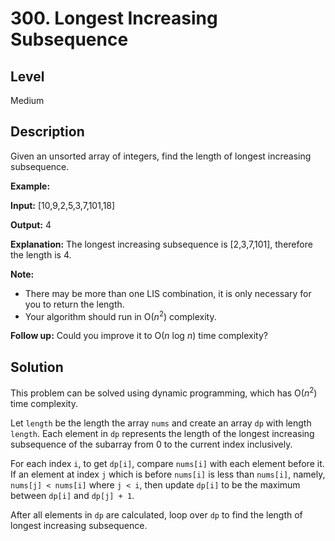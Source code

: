 # 300. Longest Increasing Subsequence
## Level
Medium

## Description
Given an unsorted array of integers, find the length of longest increasing subsequence.

**Example:**

**Input:** [10,9,2,5,3,7,101,18]

**Output:** 4

**Explanation:** The longest increasing subsequence is [2,3,7,101], therefore the length is 4.

**Note:**

* There may be more than one LIS combination, it is only necessary for you to return the length.
* Your algorithm should run in O(*n*<sup>2</sup>) complexity.

**Follow up:** Could you improve it to O(*n* log *n*) time complexity?

## Solution
This problem can be solved using dynamic programming, which has O(*n*<sup>2</sup>) time complexity.

Let `length` be the length the array `nums` and create an array `dp` with length `length`. Each element in `dp` represents the length of the longest increasing subsequence of the subarray from 0 to the current index inclusively.

For each index `i`, to get `dp[i]`, compare `nums[i]` with each element before it. If an element at index `j` which is before `nums[i]` is less than `nums[i]`, namely, `nums[j] < nums[i]` where `j < i`, then update `dp[i]` to be the maximum between `dp[i]` and `dp[j] + 1`. 

After all elements in `dp` are calculated, loop over `dp` to find the length of longest increasing subsequence.
